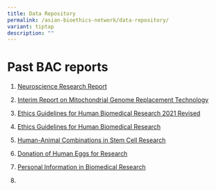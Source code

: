 ```yaml
---
title: Data Repository
permalink: /asian-bioethics-network/data-repository/
variant: tiptap
description: ""
---
```

<h1>Past BAC reports</h1>
<ol data-tight="true" class="tight">
<li>
<p><a href="https://drive.google.com/file/d/1ssOJ6fnP3uc3akT78VJkMFNvMFZsaNZX/view?usp=drive_link" rel="noopener noreferrer nofollow" target="_blank">Neuroscience Research Report</a>
</p>
</li>
<li>
<p><a href="https://drive.google.com/file/d/1OusD7KqmLCnOriR1Ht8GttVdWquH60zs/view?usp=drive_link" rel="noopener noreferrer nofollow" target="_blank">Interim Report on Mitochondrial Genome Replacement Technology</a>
</p>
</li>
<li>
<p><a href="https://drive.google.com/file/d/1xOdi-zDuZUaF5jz9RZcHlQRLqGbK47Kg/view?usp=drive_link" rel="noopener noreferrer nofollow" target="_blank">Ethics Guidelines for Human Biomedical Research 2021 Revised</a>
</p>
</li>
<li>
<p><a href="https://drive.google.com/file/d/1In5-l9gnFV9LuEKMThw_MrA7YdrAGviS/view?usp=drive_link" rel="noopener noreferrer nofollow" target="_blank">Ethics Guidelines for Human Biomedical Research</a>
</p>
</li>
<li>
<p><a href="https://drive.google.com/file/d/1eFQfblklVJTXSG6CDocZIg0f1piojgVK/view?usp=drive_link" rel="noopener noreferrer nofollow" target="_blank">Human-Animal Combinations in Stem Cell Research</a>
</p>
</li>
<li>
<p><a href="https://drive.google.com/file/d/1M5S-l607S6-QLy1efrahfzwZ_MSZO_H-/view?usp=drive_link" rel="noopener noreferrer nofollow" target="_blank">Donation of Human Eggs for Research</a>
</p>
</li>
<li>
<p><a href="https://drive.google.com/file/d/1xjd1cqPr-3rpzWXS4krJlGO7NhZ3sUyr/view?usp=drive_link" rel="noopener noreferrer nofollow" target="_blank">Personal Information in Biomedical Research</a>
</p>
</li>
<li>
<p></p>
</li>
</ol>
<p></p>